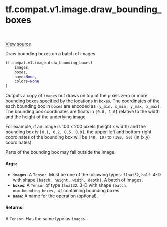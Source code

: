<div itemscope itemtype="http://developers.google.com/ReferenceObject">
<meta itemprop="name" content="tf.compat.v1.image.draw_bounding_boxes" />
<meta itemprop="path" content="Stable" />
</div>

# tf.compat.v1.image.draw_bounding_boxes

<!-- Insert buttons and diff -->

<table class="tfo-notebook-buttons tfo-api" align="left">
</table>

<a target="_blank" href="/code/stable/tensorflow/python/ops/image_ops_impl.py">View source</a>



Draw bounding boxes on a batch of images.

``` python
tf.compat.v1.image.draw_bounding_boxes(
    images,
    boxes,
    name=None,
    colors=None
)
```



<!-- Placeholder for "Used in" -->

Outputs a copy of `images` but draws on top of the pixels zero or more
bounding boxes specified by the locations in `boxes`. The coordinates of the
each bounding box in `boxes` are encoded as `[y_min, x_min, y_max, x_max]`.
The bounding box coordinates are floats in `[0.0, 1.0]` relative to the width
and the height of the underlying image.

For example, if an image is 100 x 200 pixels (height x width) and the bounding
box is `[0.1, 0.2, 0.5, 0.9]`, the upper-left and bottom-right coordinates of
the bounding box will be `(40, 10)` to `(180, 50)` (in (x,y) coordinates).

Parts of the bounding box may fall outside the image.

#### Args:


* <b>`images`</b>: A `Tensor`. Must be one of the following types: `float32`, `half`.
  4-D with shape `[batch, height, width, depth]`. A batch of images.
* <b>`boxes`</b>: A `Tensor` of type `float32`. 3-D with shape `[batch,
  num_bounding_boxes, 4]` containing bounding boxes.
* <b>`name`</b>: A name for the operation (optional).


#### Returns:

A `Tensor`. Has the same type as `images`.


